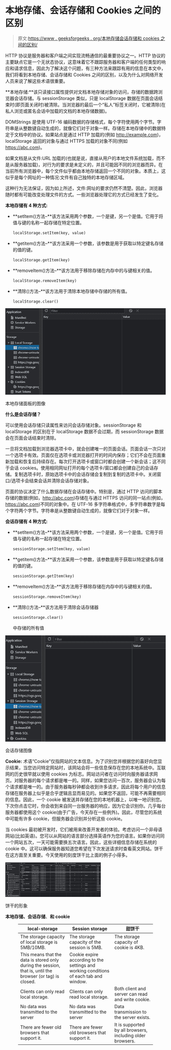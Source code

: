 # 本地存储、会话存储和 Cookies 之间的区别

> 原文:[https://www . geeksforgeeks . org/本地存储会话存储和 cookies 之间的区别/](https://www.geeksforgeeks.org/difference-between-local-storage-session-storage-and-cookies/)

HTTP 协议是服务器和客户端之间实现流畅通信的最重要协议之一。HTTP 协议的主要缺点它是一个无状态协议，这意味着它不跟踪服务器和客户端的任何类型的响应和请求信息，因此为了解决这个问题，有三种方法来跟踪有用的信息在本文中，我们将看到本地存储、会话存储和 Cookies 之间的区别，以及为什么对网络开发人员来说了解这些术语很重要。

**本地存储:**该只读接口属性提供对文档本地存储对象的访问，存储的数据跨浏览器会话存储。与 sessionStorage 类似，只是 localStorage 数据在页面会话结束时(即页面关闭时)被清除。当浏览器的最后一个“私人”标签关闭时，它被清除(在私人浏览或匿名会话中加载的文档的本地存储数据)。

DOMStrings 是使用 UTF-16 编码数据的存储格式，每个字符使用两个字节。字符串是从整数键自动生成的，就像它们对于对象一样。存储在本地存储中的数据特定于文档中的协议。如果站点是通过 HTTP 加载的(例如 http://example.com)，localStorage 返回的对象与通过 HTTPS 加载的对象不同(例如 https://abc.com)。

如果文档是从文件:URL 加载的(也就是说，直接从用户的本地文件系统加载，而不是从服务器加载)，对行为的要求是未定义的，并且可能因不同的浏览器而异。在当前所有浏览器中，每个文件似乎都由本地存储返回一个不同的对象。本质上，这似乎是每个网址的一种情况:文件有自己独特的本地存储区域。

这种行为无法保证，因为如上所述，文件:网址的要求仍然不清楚。因此，浏览器随时都有可能改变处理文件的方式。一些浏览器处理它的方式已经发生了变化。

**本地存储有 4 种方式:**

*   **setItem()方法–**该方法采用两个参数，一个是键，另一个是值。它用于将值与键的名称一起存储在特定位置。

    ```html
    localStorage.setItem(key, value)
    ```

*   **getitem()方法–**该方法采用一个参数，该参数是用于获取以特定键名存储的值的键。

    ```html
    localStorage.getItem(key)
    ```

*   **removeItem()方法–**该方法用于移除存储在内存中的与键相关的值。

    ```html
    localStorage.removeItem(key)
    ```

*   **清除()方法–**该方法用于清除本地存储中存储的所有值。

    ```html
    localStorage.clear()
    ```

![](img/af997a0ee38efcc3e12acd3b34002669.png)

本地存储面板的图像

**什么是会话存储？**

可以使用会话存储只读属性来访问会话存储对象。sessionStorage 和 localStorage 的区别在于 localStorage 数据不会过期，而 sessionStorage 数据会在页面会话结束时清除。

一旦将文档加载到浏览器选项卡中，就会创建唯一的页面会话。页面会话一次只对一个选项卡有效。页面仅在选项卡或浏览器打开的时间内保存；它们不会在页面重新加载和恢复后持续存在。每次打开选项卡或窗口时都会创建一个新会话；这不同于会话 cookies。使用相同网址打开的每个选项卡/窗口都会创建自己的会话存储。复制选项卡时，原始选项卡中的会话存储会复制到复制的选项卡中。关闭窗口/选项卡会结束会话并清除会话存储对象。

页面的协议决定了什么数据存储在会话存储中。特别是，通过 HTTP 访问的脚本存储的数据(例如，http://abc.com)存储在与通过 HTTPS 访问的同一站点(例如，https://abc.com)不同的对象中。在 UTF-16 多字符串格式中，多字符串数字是每个字符两个字节。字符串是从整数键自动生成的，就像它们对于对象一样。

**会话存储有 4 种方式:**

*   **setItem()方法–**该方法采用两个参数，一个是键，另一个是值。它用于将值与键的名称一起存储在特定位置。

    ```html
    sessionStorage.setItem(key, value)
    ```

*   **getitem()方法–**该方法采用一个参数，该参数是用于获取以特定键名存储的值的键。

    ```html
    sessionStorage.getItem(key)
    ```

*   **removeItem()方法–**该方法用于移除存储在内存中的与键相关的值。

    ```html
    sessionStorage.removeItem(key)
    ```

*   **清除()方法–**该方法用于清除会话存储器

    ```html
    sessionStorage.clear()
    ```

    中存储的所有值

![](img/e1d6df4c1686497979aa263042ac3f9e.png)

会话存储图像

**Cookie:** 术语“Cookie”仅指网站的文本信息。为了识别您并根据您的喜好向您显示结果，当您访问特定网站时，该网站会将一些信息保存在您的本地系统中。互联网的历史很早就以使用 cookies 为标志。网站访问者在访问时向服务器请求网页。对服务器的每个请求都是唯一的。同样，如果您访问一百次，服务器会认为每个请求都是唯一的。由于服务器每秒钟都会收到许多请求，因此将每个用户的信息存储在服务器上似乎是合乎逻辑且显而易见的。如果您不返回，可能不再需要相同的信息。因此，一个 cookie 被发送并存储在您的本地机器上，以唯一地识别您。下次你点击它时，你会收到来自同一台服务器的响应，因为它会识别你。几乎每台服务器都使用这个 cookie(由于广告，今天存在一些例外)。因此，尽管您的系统中可能有许多 cookie，但服务器会识别并分析这些 cookie。

当 cookies 最初被开发时，它们被用来改善开发者的体验。考虑访问一个非母语网站(比如英语)。您可以从网站的语言部分选择英语作为您的语言。如果你访问同一个网站五次，一天可能需要换五次语言。因此，这些详细信息存储在系统的 cookie 中。这可以确保服务器知道您希望在下次发送请求时查看英文网站。饼干在这方面至关重要。今天使用的刻度饼干比上面的例子小得多。

![](img/759190951791b547fd6d98ff54c1b107.png)

饼干的形象

**本地存储、会话存储**、**和 cookie**

<figure class="table">

| local-storage | Session storage | 甜饼干 |
| --- | --- | --- |
| The storage capacity of local storage is 5MB/10MB. | The storage capacity of the session is 5MB. | The storage capacity of cookie is 4KB. |
| This means that the data is stored only during the session, that is, until the browser (or tag) is closed. | Cookie expire according to the settings and working conditions of each tab and window. |
| Clients can only read local storage. | Clients can only read local storage. | Both client and server can read and write cookie. |
| No data was transmitted to the server | No data was transmitted to the server | Data transmission to the server exists. |
| There are fewer old browsers that support it. | There are fewer old browsers that support it. | It is supported by all browsers, including older browsers. |

</figure>